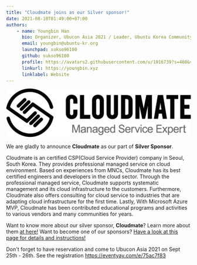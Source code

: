 ```yaml
---
title: "Cloudmate joins as our Silver sponsor!"
date: 2021-08-10T01:49:00+07:00
authors:
    - name: Youngbin Han
      bio: Organizer, Ubucon Asia 2021 / Leader, Ubuntu Korea Community 
      email: youngbin@ubuntu-kr.org
      launchpad: sukso96100
      github: sukso96100
      profile: https://avatars2.githubusercontent.com/u/1916739?s=460&v=4
      linkurl: https://youngbin.xyz
      linklabel: Website
---
```


![Logo of Cloudmate](logo.png)

We are gladly to announce **Cloudmate** as our part of **Silver Sponsor**.

Cloudmate is an certified CSP(Cloud Service Provider) company in Seoul, South Korea. They provides professional managed service on cloud environment. Based on experiences from MNCs, Cloudmate has its best certified engineers and developers in the cloud sector. 
Through the professional managed service, Cloudmate supports systematic management and its cloud infrastructure to the customers. Furthermore, Cloudmate also offers consulting for cloud service to industries that are adapting cloud infrastructure for the first time. 
Lastly, With Microsoft Azure MVP, Cloudmate has been contributed educational programs and activities to various vendors and many communities for years. 

Want to know more about our silver sponsor, **Cloudmate**? Learn more about them [at here!](../../sponsors/cloudmate/)
Want to become one of our sponsors? [Have a look at this page for details and instructions!](../../sponsors/become-a-sponsor/)

Don't forget to have reservation and come to Ubucon Asia 2021 on Sept 25th - 26th. See the registration https://eventyay.com/e/75ac7f83